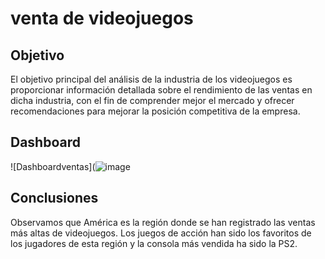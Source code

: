 # venta de videojuegos 


## Objetivo
El objetivo principal del análisis de la industria de los videojuegos es proporcionar información detallada sobre el rendimiento de las ventas en dicha industria, con el fin de comprender mejor el mercado y ofrecer recomendaciones para mejorar la posición competitiva de la empresa.

## Dashboard
![Dashboardventas](![image](https://user-images.githubusercontent.com/106001221/236359942-cfa9d481-be30-457b-b088-8c9d0b7a7526.png)

## Conclusiones 
Observamos que América es la región donde se han registrado las ventas más altas de videojuegos. Los juegos de acción han sido los favoritos de los jugadores de esta región y la consola más vendida ha sido la PS2.
